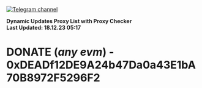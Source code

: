 [![Telegram channel](https://img.shields.io/endpoint?url=https://runkit.io/damiankrawczyk/telegram-badge/branches/master?url=https://t.me/n4z4v0d)](https://t.me/n4z4v0d) 

**Dynamic Updates Proxy List with Proxy Checker**  
**Last Updated: 18.12.23 05:17**

# DONATE (_any evm_) - 0xDEADf12DE9A24b47Da0a43E1bA70B8972F5296F2
